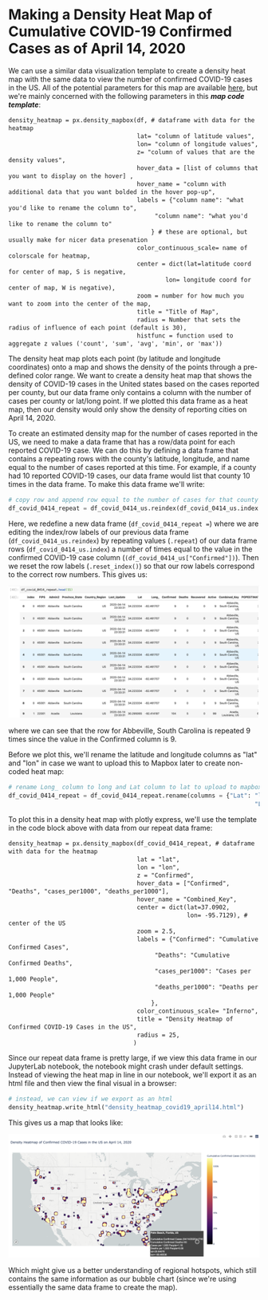 # Making a Density Heat Map of Cumulative COVID-19 Confirmed Cases as of April 14, 2020

We can use a similar data visualization template to create a density heat map with the same data to view the number of confirmed COVID-19 cases in the US. All of the potential parameters for this map are available [here](https://plotly.github.io/plotly.py-docs/generated/plotly.express.density_heatmap.html#plotly.express.density_heatmap), but we're mainly concerned with the following parameters in this _**map code template**_:

```text
density_heatmap = px.density_mapbox(df, # dataframe with data for the heatmap 
                                    lat= "column of latitude values", 
                                    lon= "column of longitude values", 
                                    z= "column of values that are the density values", 
                                    hover_data = [list of columns that you want to display on the hover] ,
                                    hover_name = "column with additional data that you want bolded in the hover pop-up", 
                                    labels = {"column name": "what you'd like to rename the column to",
                                         "column name": "what you'd like to rename the column to"
                                        } # these are optional, but usually make for nicer data presenation 
                                    color_continuous_scale= name of colorscale for heatmap,
                                    center = dict(lat=latitude coord for center of map, S is negative, 
                                            lon= longitude coord for center of map, W is negative),
                                    zoom = number for how much you want to zoom into the center of the map,
                                    title = "Title of Map",
                                    radius = Number that sets the radius of influence of each point (default is 30),
                                    histfunc = function used to aggregate z values ('count', 'sum', 'avg', 'min', or 'max'))
```

The density heat map plots each point \(by latitude and longitude coordinates\) onto a map and shows the density of the points through a pre-defined color range. We want to create a density heat map that shows the density of COVID-19 cases in the United states based on the cases reported per county, but our data frame only contains a column with the number of cases per county or lat/long point. If we plotted this data frame as a heat map, then our density would only show the density of reporting cities on April 14, 2020. 

To create an estimated density map for the number of cases reported in the US, we need to make a data frame that has a row/data point for each reported COVID-19 case. We can do this by defining a data frame that contains a repeating rows with the county's latitude, longitude, and name equal to the number of cases reported at this time. For example, if a county had 10 reported COVID-19 cases, our data frame would list that county 10 times in the data frame. To make this data frame we'll write: 

```python
# copy row and append row equal to the number of cases for that county
df_covid_0414_repeat = df_covid_0414_us.reindex(df_covid_0414_us.index.repeat(df_covid_0414_us["Confirmed"])).reset_index()
```

Here, we redefine a new data frame \(`df_covid_0414_repeat =`\) where we are editing the index/row labels of our previous data frame \(`df_covid_0414_us.reindex`\) by repeating values \(`.repeat`\) of our data frame rows \(`df_covid_0414_us.index`\) a number of times equal to the value in the confirmed COVID-19 case column \(`(df_covid_0414_us["Confirmed"])`\). Then we reset the row labels \(`.reset_index()`\) so that our row labels correspond to the correct row numbers. This gives us: 

![](.gitbook/assets/repeat-dataframe-for-density.png)

where we can see that the row for Abbeville, South Carolina is repeated 9 times since the value in the Confirmed column is 9. 

Before we plot this, we'll rename the latitude and longitude columns as "lat" and "lon" in case we want to upload this to Mapbox later to create non-coded heat map:

```python
# rename Long_ column to long and Lat column to lat to upload to mapbox
df_covid_0414_repeat = df_covid_0414_repeat.rename(columns = {"Lat": "lat",
                                                                     "Long_": "lon"})
```

To plot this in a density heat map with plotly express, we'll use the template in the code block above with data from our repeat data frame: 

```text
density_heatmap = px.density_mapbox(df_covid_0414_repeat, # dataframe with data for the heatmap 
                                    lat = "lat", 
                                    lon = "lon", 
                                    z = "Confirmed", 
                                    hover_data = ["Confirmed", "Deaths", "cases_per1000", "deaths_per1000"],
                                    hover_name = "Combined_Key",
                                    center = dict(lat=37.0902, 
                                                  lon= -95.7129), # center of the US
                                    zoom = 2.5, 
                                    labels = {"Confirmed": "Cumulative Confirmed Cases",
                                         "Deaths": "Cumulative Confirmed Deaths",
                                         "cases_per1000": "Cases per 1,000 People",
                                         "deaths_per1000": "Deaths per 1,000 People"
                                        }, 
                                    color_continuous_scale= "Inferno",
                                    title = "Density Heatmap of Confirmed COVID-19 Cases in the US",
                                    radius = 25,
                                   )
```

Since our repeat data frame is pretty large, if we view this data frame in our JupyterLab notebook, the notebook might crash under default settings. Instead of viewing the heat map in line in our notebook, we'll export it as an html file and then view the final visual in a browser: 

```python
# instead, we can view if we export as an html
density_heatmap.write_html("density_heatmap_covid19_april14.html")
```

This gives us a map that looks like: 

![](.gitbook/assets/heatmap-of-covid-cases.png)

Which might give us a better understanding of regional hotspots, which still contains the same information as our bubble chart \(since we're using essentially the same data frame to create the map\).



